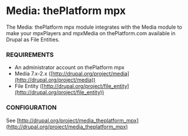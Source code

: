 Media: thePlatform mpx
======================

The Media: thePlatform mpx module integrates with the Media module to make your mpxPlayers and mpxMedia on thePlatform.com available in Drupal as File Entities.


### REQUIREMENTS

* An administrator account on thePlatform mpx
* Media 7.x-2.x ([http://drupal.org/project/media](http://drupal.org/project/media))
* File Entity ([http://drupal.org/project/file_entity](http://drupal.org/project/file_entity))


### CONFIGURATION

See [http://drupal.org/project/media_theplatform_mpx](http://drupal.org/project/media_theplatform_mpx)
